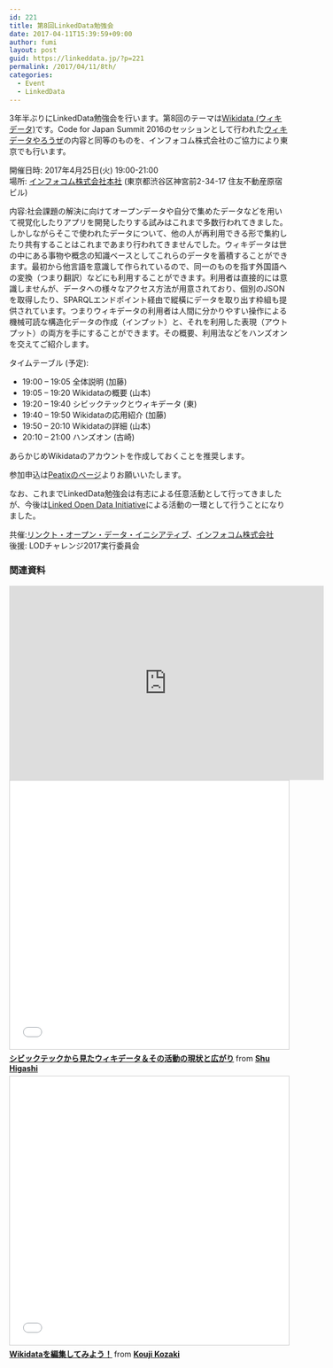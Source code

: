```yaml
---
id: 221
title: 第8回LinkedData勉強会
date: 2017-04-11T15:39:59+09:00
author: fumi
layout: post
guid: https://linkeddata.jp/?p=221
permalink: /2017/04/11/8th/
categories:
  - Event
  - LinkedData
---
```


3年半ぶりにLinkedData勉強会を行います。第8回のテーマは[Wikidata (ウィキデータ)](https://www.wikidata.org)です。Code for Japan Summit 2016のセッションとして行われた[ウィキデータやろうぜ](https://www.wikidata.org/)の内容と同等のものを、インフォコム株式会社のご協力により東京でも行います。

開催日時: 2017年4月25日(火) 19:00-21:00  
場所: [インフォコム株式会社本社](http://www.infocom.co.jp/aboutus/office/) (東京都渋谷区神宮前2-34-17 住友不動産原宿ビル)

内容:社会課題の解決に向けてオープンデータや自分で集めたデータなどを用いて視覚化したりアプリを開発したりする試みはこれまで多数行われてきました。しかしながらそこで使われたデータについて、他の人が再利用できる形で集約したり共有することはこれまであまり行われてきませんでした。ウィキデータは世の中にある事物や概念の知識ベースとしてこれらのデータを蓄積することができます。最初から他言語を意識して作られているので、同一のものを指す外国語への変換（つまり翻訳）などにも利用することができます。利用者は直接的には意識しませんが、データへの様々なアクセス方法が用意されており、個別のJSONを取得したり、SPARQLエンドポイント経由で縱橫にデータを取り出す枠組も提供されています。つまりウィキデータの利用者は人間に分かりやすい操作による機械可読な構造化データの作成（インプット）と、それを利用した表現（アウトプット）の両方を手にすることができます。その概要、利用法などをハンズオンを交えてご紹介します。

タイムテーブル (予定):

  * 19:00 &#8211; 19:05 全体説明 (加藤)
  * 19:05 &#8211; 19:20 Wikidataの概要 (山本)
  * 19:20 &#8211; 19:40 シビックテックとウィキデータ (東)
  * 19:40 &#8211; 19:50 Wikidataの応用紹介 (加藤)
  * 19:50 &#8211; 20:10 Wikidataの詳細 (山本)
  * 20:10 &#8211; 21:00 ハンズオン (古崎)

あらかじめWikidataのアカウントを作成しておくことを推奨します。

参加申込は[Peatixのページ](http://peatix.com/event/256065)よりお願いいたします。

なお、これまでLinkedData勉強会は有志による任意活動として行ってきましたが、今後は[Linked Open Data Initiative](http://linkedopendata.jp)による活動の一環として行うことになりました。

共催:[リンクト・オープン・データ・イニシアティブ](http://linkedopendata.jp)、[インフォコム株式会社](http://www.infocom.co.jp/)  
後援: LODチャレンジ2017実行委員会

### 関連資料

<iframe src="https://widgets.figshare.com/articles/4906658/embed?show_title=1" width="568" height="351" allowfullscreen="true" frameborder="0"></iframe>
<div></div>

<iframe src="//www.slideshare.net/slideshow/embed_code/key/PtVSJjb0MRLLf" width="595" height="485" frameborder="0" marginwidth="0" marginheight="0" scrolling="no" style="border:1px solid #CCC; border-width:1px; margin-bottom:5px; max-width: 100%;" allowfullscreen> </iframe> <div style="margin-bottom:5px"> <strong> <a href="//www.slideshare.net/higa4/ss-75382601" title="シビックテックから見たウィキデータ＆その活動の現状と広がり" target="_blank">シビックテックから見たウィキデータ＆その活動の現状と広がり</a> </strong> from <strong><a href="https://www.slideshare.net/higa4" target="_blank">Shu Higashi</a></strong> </div>

<iframe src="//www.slideshare.net/slideshow/embed_code/key/cecJi781OUzuhv" width="595" height="485" frameborder="0" marginwidth="0" marginheight="0" scrolling="no" style="border:1px solid #CCC; border-width:1px; margin-bottom:5px; max-width: 100%;" allowfullscreen> </iframe> <div style="margin-bottom:5px"> <strong> <a href="//www.slideshare.net/KoujiKozaki/wikidata-75383827" title="Wikidataを編集してみよう！" target="_blank">Wikidataを編集してみよう！</a> </strong> from <strong><a href="https://www.slideshare.net/KoujiKozaki" target="_blank">Kouji Kozaki</a></strong> </div>
